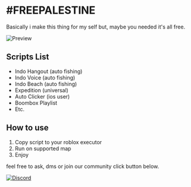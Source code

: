 # #FREEPALESTINE
Basically i make this thing for my self but, maybe you needed it's all free.

![Preview](https://cdn.discordapp.com/attachments/1202471761065549844/1425583406628081744/IMG_4739.png?ex=68e81d82&is=68e6cc02&hm=fb037f8e20532456d96b53b9c751b6eee1cb071200f130d2e3cc46a36a403a3e&)

## Scripts List
- Indo Hangout (auto fishing)
- Indo Voice (auto fishing)
- Indo Beach (auto fishing)
- Expedition (universal)
- Auto Clicker (ios user)
- Boombox Playlist
- Etc.

## How to use
1. Copy script to your roblox executor
2. Run on supported map
3. Enjoy

feel free to ask, dms or join our community click button below.

[![Discord](https://img.shields.io/badge/Discord-7289da?style=for-the-badge&logo=discord&logoColor=white)](https://discord.gg/Wkk7SVHvjV)
